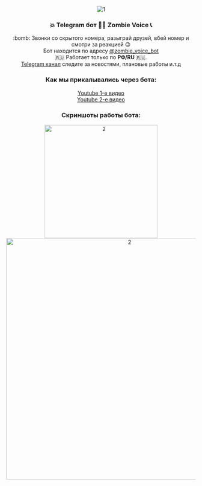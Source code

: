 <p align="center">
  <img 
    src="https://i.imgur.com/NkXU0LJ.png"
    alt="1">
</p>
<h3 align="center">💥 Telegram бот 🧟‍♀️ Zombie Voice 📞</h3>
<p align="center">
:bomb: Звонки со скрытого номера, разыграй друзей, вбей номер и смотри за реакцией 😉 <br>
  Бот находится по адресу <a href="https://t.me/zombie_voice_bot">@zombie_voice_bot</a><br>
  🇷🇺 Работает только по <b>РФ/RU</b> 🇷🇺.<br>
<a href="https://t.me/zombie_voice">Telegram канал</a> следите за новостями, плановые работы и.т.д<br>
</p>

<h3 align="center">Как мы прикалывались через бота:</h3>
<p align="center">
  <a href="https://www.youtube.com/shorts/4k_-pNKXV6E">Youtube 1-е видео</a><br>
  <a href="https://www.youtube.com/shorts/ibmexpkofMc">Youtube 2-е видео</a>
</p>
<h3 align="center">Скриншоты работы бота:</h3>

<p align="center">
  <img width="300"
    src="https://sun9-86.userapi.com/impf/F8h6F-0N-BWuDCRarCkEKnNI8X3CR9Ovb7JUFg/P3Wz-P7LYJI.jpg?size=591x1280&quality=96&sign=5d92fa209b39402131a67d7c52248b44&type=album"
    alt="2">
    <img width="640"
    src="https://sun9-38.userapi.com/impf/zQ-Tv1FexU2RDQEjfb9KchJ5h_ENscrPKxNEZw/I122xoxp5q0.jpg?size=825x838&quality=95&sign=4076b3be20d505f6f44611e68b2968ce&type=album"
    alt="2">
</p>
